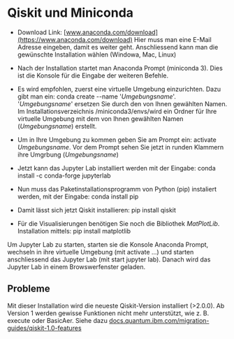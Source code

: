 # Qiskit und Miniconda

- Download Link: [www.anaconda.com/download](https://www.anaconda.com/download)
Hier muss man eine E-Mail Adresse eingeben, damit es weiter geht. Anschliessend kann man die gewünschte Installation wählen (Windowa, Mac, Linux)

- Nach der Installation startet man Anaconda Prompt (miniconda 3). Dies ist die Konsole für die Eingabe der weiteren Befehle.
- Es wird empfohlen, zuerst eine virtuelle Umgebung einzurichten. Dazu gibt man ein: conda create --name  '*Umgebungsname*'.
 '*Umgebungsname*' ersetzen Sie durch den von Ihnen gewählten Namen. Im Installationsverzeichnis /miniconda3/envs/wird ein Ordner für Ihre virtuelle Umgebung mit dem von Ihnen gewählten Namen (*Umgebungsname*) erstellt.
- Um in Ihre Umgebung zu kommen geben Sie am Prompt ein: activate *Umgebungsname*. Vor dem Prompt sehen Sie jetzt in runden Klammern ihre Umgrbung (*Umgebungsname*)
- Jetzt kann das Jupyter Lab installiert werden mit der Eingabe: conda install -c conda-forge jupyterlab
- Nun muss das Paketinstallationsprogramm von Python (pip) instaliert werden, mit der Eingabe: conda install pip
- Damit lässt sich jetzt Qiskit installieren: pip install qiskit
- Für die Visualisierungen benötigen Sie noch die Bibliothek *MatPlotLib*. Installation mittels: pip install matplotlib

Um Jupyter Lab zu starten, starten sie die Konsole Anaconda Prompt, wechseln in ihre virtuelle Umgebung (mit activate ...) und starten anschliessend das Jupyter Lab (mit start jupyter lab). Danach wird das Jupyter Lab in einem Browswerfenster geladen.

## Probleme

Mit dieser Installation wird die neueste Qiskit-Version installiert (>2.0.0). Ab Version 1 werden gewisse Funktionen nicht mehr unterstützt, wie z. B. execute oder BasicAer.
Siehe dazu [docs.quantum.ibm.com/migration-guides/qiskit-1.0-features](https://docs.quantum.ibm.com/migration-guides/qiskit-1.0-features)


